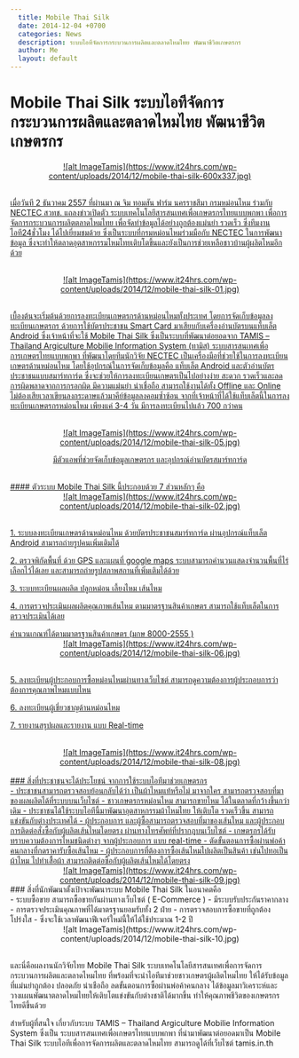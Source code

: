 ```yaml
---
  title: Mobile Thai Silk
  date: 2014-12-04 +0700		  
  categories: News		
  description: ระบบไอทีจัดการกระบวนการผลิตและตลาดไหมไทย พัฒนาชีวิตเกษตรกร
  author: Me		 
  layout: default
---
```

# Mobile Thai Silk ระบบไอทีจัดการกระบวนการผลิตและตลาดไหมไทย พัฒนาชีวิตเกษตรกร  

<a href="https://www.youtube.com/watch?v=ndXkgIn0f7A" target="blank">
<div style="text-align:center" markdown="1">
![alt ImageTamis](https://www.it24hrs.com/wp-content/uploads/2014/12/mobile-thai-silk-600x337.jpg)
</div>
<br>
<p> เมื่อวันที 2 ธันวาคม 2557 ที่ผ่านมา ณ จิม ทอมสัน ฟาร์ม นครราชสีมา  กรมหม่อนไหม ร่วมกับ NECTEC สวทช. แถลงข่าวเปิดตัว ระบบเทคโนโลยีสารสนเทศเพื่อเกษตรกรไทยแบบพกพา เพื่อการจัดการกระบวนการผลิตตลาดไหมไทย เพื่อจัดทำข้อมูลได้อย่างถูกต้องแม่นยำ รวดเร็ว ซึ่งทีมงานไอที24ชั่วโมง ได้ไปเยี่ยมชมด้วย ซึ่งเป็นระบบที่กรมหม่อนไหมร่วมมือกับ NECTEC  ในการพัฒนาข้อมูล ซึ่งจะทำให้ตลาดอุตสาหกรรมไหมไทยเติบโตขึ้นและยังเป็นการช่วยเหลือชาวบ้านผู้ผลิตไหมอีกด้วย </p>     
<br>
<div style="text-align:center" markdown="1">
![alt ImageTamis](https://www.it24hrs.com/wp-content/uploads/2014/12/mobile-thai-silk-01.jpg)   
</div>
<br>
<p> เบื้องต้นจะเริ่มต้นด้วยการลงทะเบียนเกษตรกรด้านหม่อนไหมทั้งประเทศ  โดยการจัดเก็บข้อมูลลงทะเบียนเกษตรกร ด้วยการใช้บัตรประชาชน Smart Card มาเสียบกับเครื่องอ่านบัตรบนแท็บเล็ต Android ซึ่งเจ้าหน้าที่จะใช้ Mobile Thai Silk  ซึ่งเป็นระบบที่พัฒนาต่อยอดจาก  TAMIS – Thailand Argiculture Mobilie Information System (ทามิส) ระบบสารสนเทศเพื่อการเกษตรไทยแบบพกพา ที่พัฒนาโดยทีมนักวิจัย NECTEC  เป็นเครื่องมือที่ช่วยใช้ในการลงทะเบียนเกษตรด้านหม่อนไหม โดยใช้อุปกรณ์ในการจัดเก็บข้อมูลคือ แท็บเล็ต Android และตัวอ่านบัตรประชาชนแบบสมาร์ทการ์ด  ซึ่งจะช่วยให้การลงทะเบียนเกษตรเป็นไปอย่างง่าย สะดวก  รวดเร็วและลดการผิดพลาดจากการกรอกผิด มีความแม่นยำ น่าเชื่อถือ สามารถใช้งานได้ทั้ง Offline และ Online  ไม่ต้องเสียเวลาเขียนลงกระดาษแล้วมาคีย์ข้อมูลลงคอมซ้ำซ้อน จากที่เจ้าหน้าที่ได้ใช้แท็บเล็ตนี้ในการลงทะเบียนเกษตรกรหม่อนไหม เพียงแค่ 3-4 วัน มีการลงทะเบียนไปแล้ว 700 กว่าคน</p>  
<br>
<div style="text-align:center" markdown="1">
![alt ImageTamis](https://www.it24hrs.com/wp-content/uploads/2014/12/mobile-thai-silk-05.jpg)<br>
 <p>มีตัวแอพที่ช่วยจัดเก็บข้อมูลเกษตรกร และอุปกรณ์อ่านบัตรสมาร์ทการ์ด</p>
 </div>
<br>
#### ตัวระบบ Mobile Thai Silk นี้ประกอบด้วย 7 ส่วนหลักๆ คือ   
<br>
<div style="text-align:center" markdown="1">
![alt ImageTamis](https://www.it24hrs.com/wp-content/uploads/2014/12/mobile-thai-silk-02.jpg)
</div>
<br>  

<p> 1. ระบบลงทะเบียนเกษตรด้านหม่อนไหม ด้วยบัตรประชาชนสมาร์ทการ์ด ผ่านอุปกรณ์แท็บเล็ต Android  สามารถถ่ายรูปคนเพิ่มเติมได้ </p>

<p> 2. ตรวจพิกัดพื้นที่ ด้วย GPS และแผนที่ google maps ระบบสามารถคำนวนแสดงจำนวนพื้นที่ไร่ เลือกไว้ได้เลย  และสามารถถ่ายรูปสภาพสถานที่เพิ่มเติมได้ด้วย</p>

<p> 3. ระบบทะเบียนผลผลิต ปลูกหม่อน เลี้ยงไหม เส้นไหม</p>

<p> 4. การตรวจประเมินผลผลิตคุณภาพเส้นไหม ตามมาตรฐานสินค้าเกษตร สามารถใช้แท็บเล็ตในการตรวจประเมินได้เลย </p> คำนวนเกณฑ์ได้ตามมาตรฐานสินค้าเกษตร (มกษ 8000-2555 )  
<br>
<div style="text-align:center" markdown="1">
![alt ImageTamis](https://www.it24hrs.com/wp-content/uploads/2014/12/mobile-thai-silk-06.jpg)
</div>
<br>
<p> 5. ลงทะเบียนผู้ประกอบการซื้อหม่อนไหมผ่านทางเว็บไซต์ สามารถดูความต้องการผู้ประกอบการว่าต้องการคุณภาพไหมแบบไหน</p>

<p> 6. ลงทะเบียนผู้เชี่ยวชาญด้านหม่อนไหม</p>

<p> 7. รายงานสรุปผลและรายงาน  แบบ Real-time</p>  
<br>
<div style="text-align:center" markdown="1">
![alt ImageTamis](https://www.it24hrs.com/wp-content/uploads/2014/12/mobile-thai-silk-08.jpg)   
</div>
<br>
### สิ่งที่ประชาชนจะได้ประโยชน์ จากการใช้ระบบไอทีมาช่วยเกษตรกร
<br>
- ประชาชนสามารถตรวจสอบย้อนกลับได้ว่า เป็นผ้าไหมแท้หรือไม่ มาจากใคร สามารถตรวจสอบที่มาของผลผลิตได้ที่ระบบบนเว็บไซต์  
- ชาวเกษตรกรหม่อนไหม สามารถขายไหม ได้ในตลาดที่กว้างขึ้นกว่าเดิม
- ประชาชนได้ใช้ระบบไอทีนี้มาพัฒนาอุตสาหกรรมผ้าไหมไทย ให้เติบโต รวดเร็วขึ้น สามารถแข่งขันกับต่างประเทศได้
- ผู้ประกอบการ และผู้ซื้อสามารถตรวจสอบที่มาของเส้นไหม และผู้ประกอบการติดต่อสั่งซื้อกับผู้ผลิตเส้นไหมโดยตรง  ผ่านทางโทรศัพท์ที่ปรากฎบนเว็บไซต์
- เกษตรกรได้รับทราบความต้องการไหมชนิดต่างๆ จากผู้ประกอบการ แบบ real-time
- ตัดขั้นตอนการซื้อผ่านพ่อค้าคนกลางที่กดราคารับซื้อเส้นไหม
- ผู้ประกอบการที่ต้องการซื้อเส้นไหมไปผลิตเป็นสินค้า เช่นไปทอเป็นผ้าไหม ไปทำเสื้อผ้า สามารถติดต่อซื้อกับผู้ผลิตเส้นไหมได้โดยตรง
<br>
<div style="text-align:center" markdown="1">
![alt ImageTamis](https://www.it24hrs.com/wp-content/uploads/2014/12/mobile-thai-silk-09.jpg)   
</div>
</a>
###  สิ่งที่นักพัฒนาตั้งเป้าจะพัฒนาระบบ Mobile Thai Silk ในอนาคตคือ
<br>
- ระบบซื้อขาย สามารถซื้อขายกันผ่านทางเว็บไซต์ ( E-Commerce )
- มีระบบรับประกันราคากลาง
- การตรวจประเมินคุณภาพที่ได้มาตรฐานยอมรับทั้ง 2 ฝ่าย
- การตรวจสอบการซื้อขายที่ถูกต้องโปร่งใส
- ซึ่งจะใช้เวลาพัฒนาฟีเจอร์ใหม่นี้ให้ได้ใช้ประมาณ  1-2 ปี  
<br>
<div style="text-align:center" markdown="1">
![alt ImageTamis](https://www.it24hrs.com/wp-content/uploads/2014/12/mobile-thai-silk-10.jpg)
</div>
<br>
<p> และนี่คือผลงานนักวิจัยไทย Mobile Thai Silk ระบบเทคโนโลยีสารสนเทศเพื่อการจัดการกระบวนการผลิตและตลาดไหมไทย  ที่พร้อมที่จะนำไอทีมาช่วยชาวเกษตรผู้ผลิตไหมไทย ให้ได้รับข้อมูลที่แม่นยำถูกต้อง ปลอดภัย น่าเชือถือ ลดขั้นตอนการซื้อผ่านพ่อค้าคนกลาง ได้ข้อมูลมาวิเคราะห์และวางแผนพัฒนาตลาดไหมไทยให้เติบโตแข่งขันกับต่างชาติได้มากขึ้น ทำให้คุณภาพชีวิตของเกษตรกรไทยดีขึ้นด้วย</p>

<p> สำหรับผู้ที่สนใจ เกี่ยวกับระบบ  TAMIS – Thailand Argiculture Mobilie Information System ซึ่งเป็น ระบบสารสนเทศเพื่อเกษตรไทยแบบพกพา ที่นำมาพัฒนาต่อยอดมาเป็น Mobile Thai Silk  ระบบไอทีเพื่อการจัดการผลิตและตลาดไหมไทย สามารถดูได้ที่เว็บไซต์ tamis.in.th </p>
